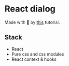 # React dialog
Made with 💖 by [this](https://gurufy.dev/document/5fa18a6a5a41937d76b82360/5f79390297e9f566a79b399f) tutorial.

## Stack
- React
- Pure css and css modules
- React context & hooks
